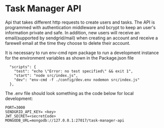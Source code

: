 # Task Manager API
Api that takes different http requests to create users and tasks. The API is programmed with authentication middleware and bcrypt to keep an user's information private and safe.
In addition, new users will receive an email(supported by sendgrid/mail) when creating an account and receive a farewell email at the time they choose to delete their account.

It is necessary to run env-cmd npm package to run a development instance for the environment variables as shown in the Package.json file
```
  "scripts": {
    "test": "echo \"Error: no test specified\" && exit 1",
    "start": "node src/index.js",
    "dev": "env-cmd -f ./config/dev.env nodemon src/index.js"
  },
```

The .env file should look something as the code below for local development:
```
PORT=3000
SENDGRID_API_KEY= <key>
JWT_SECRET=<secretCode>
MONGODB_URL=mongodb://127.0.0.1:27017/task-manager-api
```
